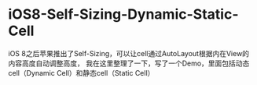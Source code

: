 # iOS8-Self-Sizing-Dynamic-Static-Cell

iOS 8之后苹果推出了Self-Sizing，可以让cell通过AutoLayout根据内在View的内容高度自动调整高度，
我在这里整理了一下，写了一个Demo，里面包括动态cell（Dynamic Cell）和静态cell（Static Cell）
